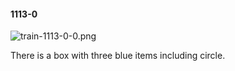 #### 1113-0
![train-1113-0-0.png](https://github.com/lil-lab/nlvr/raw/master/nlvr/train/images/55/train-1113-0-0.png "train-1113-0-0.png")

There is a box with three blue items including circle.